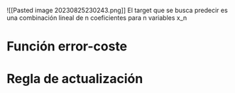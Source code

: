 ![[Pasted image 20230825230243.png]]
El target que se busca predecir es una combinación lineal de n coeficientes para n variables x_n

# Función error-coste
# Regla de actualización